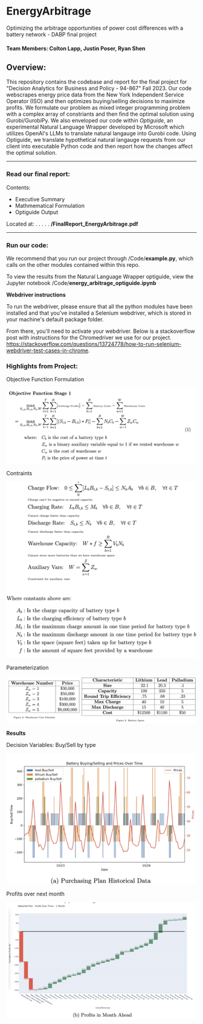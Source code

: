 # EnergyArbitrage
Optimizing the arbitrage opportunities of power cost differences with a battery network - DABP final project


#### Team Members: Colton Lapp, Justin Poser, Ryan Shen

## Overview:
This repository contains the codebase and report for the final project for "Decision Analytics for Business and Policy - 94-867" Fall 2023. Our code webscrapes energy price data from the New York Independent Service Operator (ISO) and then optimizes buying/selling decisions to maximize profits. We formulate our problem as mixed integer programming problem with a complex array of constriants and then find the optimal solution using Gurobi/GurobiPy. We also enveloped our code within *Optiguide*, an experimental Natural Language Wrapper developed by Microsoft which utilizes OpenAI's LLMs to translate natural langauge into Gurobi code. Using Optiguide, we translate hypothetical natural langauge requests from our client into executable Python code and then report how the changes affect the optimal solution. 

--- 

### Read our final report:
Contents: 

- Executive Summary
- Mathmematical Formulation
- Optiguide Output

Located at: . . . . . **/FinalReport_EnergyArbitrage.pdf**

---
### Run our code: 

We recommend that you run our project through /Code/**example.py**, which calls on the other modules contained within this repo.

To view the results from the Natural Language Wrapper optiguide, view the Jupyter notebook /Code/**energy\_arbitrage\_optiguide.ipynb**

**Webdriver instructions**

To run the webdriver, please ensure that all the python modules have been installed and that you've installed a Selenium webdriver, which is stored in your machine's default package folder.

From there, you'll need to activate your webdriver. Below is a stackoverflow post with instructions for the Chromedriver we use for our project.
https://stackoverflow.com/questions/13724778/how-to-run-selenium-webdriver-test-cases-in-chrome.



### Highlights from Project:

Objective Function Formulation

![alt text](https://github.com/colton-lapp/EnergyArbitrage/blob/main/img/objfunc_stage1.png?raw=true)

Contraints


![alt text](https://github.com/colton-lapp/EnergyArbitrage/blob/main/img/constraints.png?raw=true)

Parameterization

![alt text](https://github.com/colton-lapp/EnergyArbitrage/blob/main/img/parameterization.png?raw=true)

**Results**

Decision Variables: Buy/Sell by type

![alt text](https://github.com/colton-lapp/EnergyArbitrage/blob/main/img/results_buysell.png?raw=true)


Profits over next month

![alt text](https://github.com/colton-lapp/EnergyArbitrage/blob/main/img/results_profits.png?raw=true)
